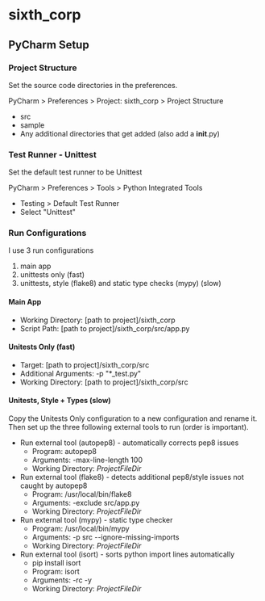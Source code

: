 # sixth_corp


## PyCharm Setup

### Project Structure

Set the source code directories in the preferences. 

PyCharm > Preferences > Project: sixth_corp > Project Structure

* src
* sample
* Any additional directories that get added (also add a __init__.py)

### Test Runner - Unittest

Set the default test runner to be Unittest 

PyCharm > Preferences > Tools > Python Integrated Tools

* Testing > Default Test Runner
* Select "Unittest"

### Run Configurations

I use 3 run configurations 
1) main app
2) unittests only (fast)
3) unittests, style (flake8) and static type checks (mypy) (slow)

#### Main App

* Working Directory: [path to project]/sixth_corp
* Script Path: [path to project]/sixth_corp/src/app.py

#### Unitests Only (fast)

* Target: [path to project]/sixth_corp/src
* Additional Arguments: -p "*_test.py"
* Working Directory: [path to project]/sixth_corp/src

#### Unitests, Style + Types (slow)

Copy the Unitests Only configuration to a new configuration and rename it. Then set up the three following external tools to run (order is important).

* Run external tool (autopep8) - automatically corrects pep8 issues
    * Program: autopep8
    * Arguments: -max-line-length 100
    * Working Directory: $ProjectFileDir$
* Run external tool (flake8) - detects additional pep8/style issues not caught by autopep8
    * Program: /usr/local/bin/flake8
    * Arguments: -exclude src/app.py
    * Working Directory: $ProjectFileDir$
* Run external tool (mypy) - static type checker
    * Program: /usr/local/bin/mypy
    * Arguments: -p src --ignore-missing-imports
    * Working Directory: $ProjectFileDir$
* Run external tool (isort) - sorts python import lines automatically
    * pip install isort
    * Program: isort
    * Arguments: -rc -y
    * Working Directory: $ProjectFileDir$
        



